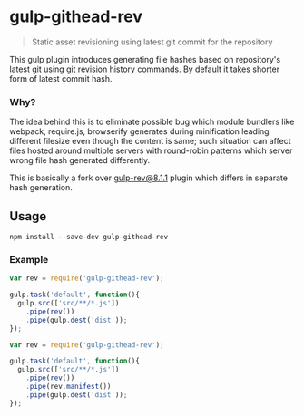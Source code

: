 # gulp-githead-rev
> Static asset revisioning using latest git commit for the repository

This gulp plugin introduces generating file hashes based on repository's latest git using [git revision history](https://git-scm.com/docs/git-rev-list) commands. By default it takes shorter form of latest commit hash.

### Why?
The idea behind this is to eliminate possible bug which module bundlers like webpack, require.js, browserify generates during minification leading different filesize even though the content is same; such situation can affect files hosted around multiple servers with round-robin patterns which server wrong file hash generated differently.

This is basically a fork over [gulp-rev@8.1.1](https://github.com/sindresorhus/gulp-rev) plugin which differs in separate hash generation.

## Usage

```shell
npm install --save-dev gulp-githead-rev
```

### Example

```javascript
var rev = require('gulp-githead-rev');

gulp.task('default', function(){
  gulp.src(['src/**/*.js'])
    .pipe(rev())
    .pipe(gulp.dest('dist'));
});
```

```javascript
var rev = require('gulp-githead-rev');

gulp.task('default', function(){
  gulp.src(['src/**/*.js'])
    .pipe(rev())
    .pipe(rev.manifest())
    .pipe(gulp.dest('dist'));
});
```